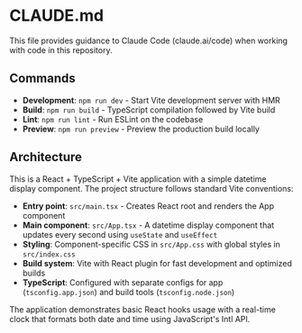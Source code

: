 # CLAUDE.md

This file provides guidance to Claude Code (claude.ai/code) when working with code in this repository.

## Commands

- **Development**: `npm run dev` - Start Vite development server with HMR
- **Build**: `npm run build` - TypeScript compilation followed by Vite build
- **Lint**: `npm run lint` - Run ESLint on the codebase
- **Preview**: `npm run preview` - Preview the production build locally

## Architecture

This is a React + TypeScript + Vite application with a simple datetime display component. The project structure follows standard Vite conventions:

- **Entry point**: `src/main.tsx` - Creates React root and renders the App component
- **Main component**: `src/App.tsx` - A datetime display component that updates every second using `useState` and `useEffect`
- **Styling**: Component-specific CSS in `src/App.css` with global styles in `src/index.css`
- **Build system**: Vite with React plugin for fast development and optimized builds
- **TypeScript**: Configured with separate configs for app (`tsconfig.app.json`) and build tools (`tsconfig.node.json`)

The application demonstrates basic React hooks usage with a real-time clock that formats both date and time using JavaScript's Intl API.
